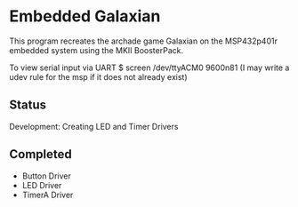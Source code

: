 # Embedded Galaxian

This program recreates the archade game Galaxian on the MSP432p401r embedded system using the MKII BoosterPack.

To view serial input via UART
$ screen /dev/ttyACM0 9600n81
(I may write a udev rule for the msp if it does not already exist)

## Status
Development: Creating LED and Timer Drivers

## Completed
- Button Driver
- LED Driver
- TimerA Driver